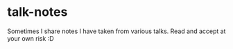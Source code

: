 # talk-notes

Sometimes I share notes I have taken from various talks.  Read and accept at your own risk :D